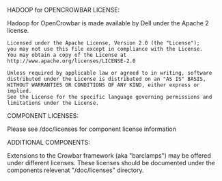 HADOOP for OPENCROWBAR LICENSE:

Hadoop for OpenCrowbar is made available by Dell under the Apache 2 license.

    Licensed under the Apache License, Version 2.0 (the "License");
    you may not use this file except in compliance with the License.
    You may obtain a copy of the License at http://www.apache.org/licenses/LICENSE-2.0    
    
    Unless required by applicable law or agreed to in writing, software
    distributed under the License is distributed on an "AS IS" BASIS,
    WITHOUT WARRANTIES OR CONDITIONS OF ANY KIND, either express or implied.
    See the License for the specific language governing permissions and
    limitations under the License.

COMPONENT LICENSES:

Please see /doc/licenses for component license information

ADDITIONAL COMPONENTS:

Extensions to the Crowbar framework (aka "barclamps") may be offered under different licenses.  These licenses should be documented under the components relevenat "/doc/licenses" directory.